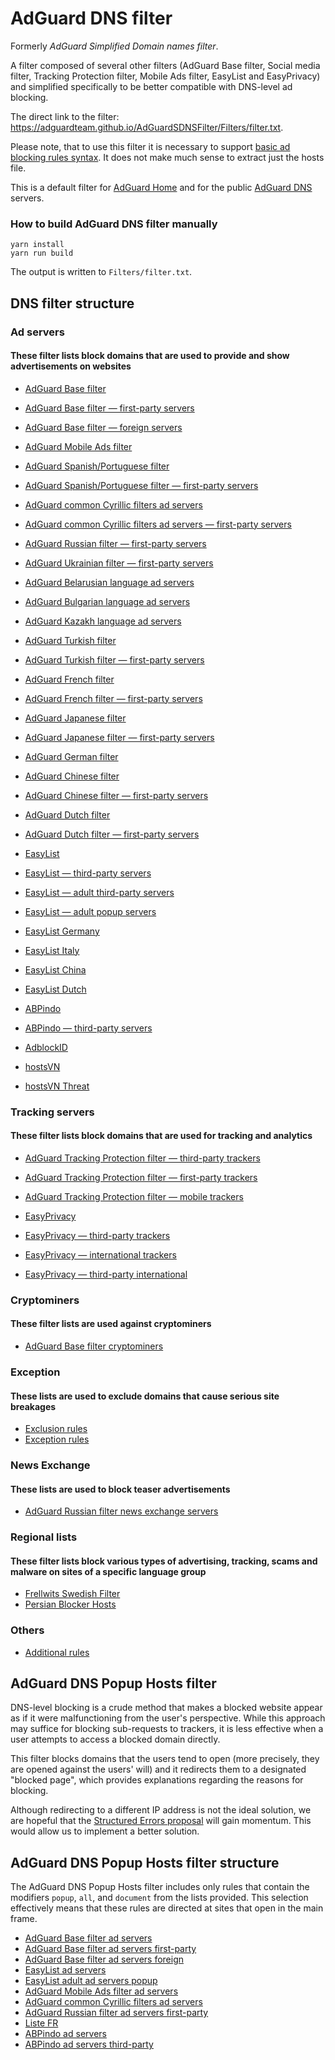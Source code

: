 # AdGuard DNS filter

Formerly *AdGuard Simplified Domain names filter*.

A filter composed of several other filters (AdGuard Base filter, Social media filter, Tracking Protection filter, Mobile Ads filter, EasyList and EasyPrivacy) and simplified specifically to be better compatible with DNS-level ad blocking.

The direct link to the filter: https://adguardteam.github.io/AdGuardSDNSFilter/Filters/filter.txt.

Please note, that to use this filter it is necessary to support [basic ad blocking rules syntax](https://kb.adguard.com/en/general/how-to-create-your-own-ad-filters). It does not make much sense to extract just the hosts file.

This is a default filter for [AdGuard Home](https://github.com/AdguardTeam/AdGuardHome) and for the public [AdGuard DNS](https://adguard.com/en/adguard-dns/overview.html) servers.

### How to build AdGuard DNS filter manually

```
yarn install
yarn run build
```

The output is written to `Filters/filter.txt`.

## DNS filter structure

### Ad servers

#### These filter lists block domains that are used to provide and show advertisements on websites

* [AdGuard Base filter](https://raw.githubusercontent.com/AdguardTeam/AdguardFilters/master/BaseFilter/sections/adservers.txt)

* [AdGuard Base filter — first-party servers](https://raw.githubusercontent.com/AdguardTeam/AdguardFilters/master/BaseFilter/sections/adservers_firstparty.txt)

* [AdGuard Base filter — foreign servers](https://raw.githubusercontent.com/AdguardTeam/AdguardFilters/master/BaseFilter/sections/foreign.txt)

* [AdGuard Mobile Ads filter](https://raw.githubusercontent.com/AdguardTeam/AdguardFilters/master/MobileFilter/sections/adservers.txt)

* [AdGuard Spanish/Portuguese filter](https://raw.githubusercontent.com/AdguardTeam/AdguardFilters/master/SpanishFilter/sections/adservers.txt)

* [AdGuard Spanish/Portuguese filter — first-party servers](https://raw.githubusercontent.com/AdguardTeam/AdguardFilters/master/FrenchFilter/sections/adservers_firstparty.txt)

* [AdGuard common Cyrillic filters ad servers](https://raw.githubusercontent.com/AdguardTeam/AdguardFilters/master/CyrillicFilters/common-sections/adservers.txt)

* [AdGuard common Cyrillic filters ad servers — first-party servers](https://raw.githubusercontent.com/AdguardTeam/AdguardFilters/master/CyrillicFilters/common-sections/adservers_firstparty.txt)

* [AdGuard Russian filter — first-party servers](https://raw.githubusercontent.com/AdguardTeam/AdguardFilters/master/CyrillicFilters/RussianFilter/sections/adservers_firstparty.txt)

* [AdGuard Ukrainian filter — first-party servers](https://raw.githubusercontent.com/AdguardTeam/AdguardFilters/master/CyrillicFilters/UkrainianFilter/sections/adservers_firstparty.txt)

* [AdGuard Belarusian language ad servers](https://raw.githubusercontent.com/AdguardTeam/AdguardFilters/master/CyrillicFilters/Belarusian/sections/filter.txt)

* [AdGuard Bulgarian language ad servers](https://raw.githubusercontent.com/AdguardTeam/AdguardFilters/master/CyrillicFilters/Bulgarian/sections/filter.txt)

* [AdGuard Kazakh language ad servers](https://raw.githubusercontent.com/AdguardTeam/AdguardFilters/master/CyrillicFilters/Kazakh/sections/filter.txt)

* [AdGuard Turkish filter](https://raw.githubusercontent.com/AdguardTeam/AdguardFilters/master/TurkishFilter/sections/adservers.txt)

* [AdGuard Turkish filter — first-party servers](https://raw.githubusercontent.com/AdguardTeam/AdguardFilters/master/TurkishFilter/sections/adservers_firstparty.txt)

* [AdGuard French filter](https://raw.githubusercontent.com/AdguardTeam/AdguardFilters/master/FrenchFilter/sections/adservers.txt)

* [AdGuard French filter — first-party servers](https://raw.githubusercontent.com/AdguardTeam/AdguardFilters/master/FrenchFilter/sections/adservers_firstparty.txt)

* [AdGuard Japanese filter](https://raw.githubusercontent.com/AdguardTeam/AdguardFilters/master/JapaneseFilter/sections/adservers.txt)

* [AdGuard Japanese filter — first-party servers](https://raw.githubusercontent.com/AdguardTeam/AdguardFilters/master/JapaneseFilter/sections/adservers_firstparty.txt)

* [AdGuard German filter](https://raw.githubusercontent.com/AdguardTeam/AdguardFilters/master/GermanFilter/sections/adservers.txt)

* [AdGuard Chinese filter](https://raw.githubusercontent.com/AdguardTeam/AdguardFilters/master/ChineseFilter/sections/adservers.txt)

* [AdGuard Chinese filter — first-party servers](https://raw.githubusercontent.com/AdguardTeam/AdguardFilters/master/ChineseFilter/sections/adservers_firstparty.txt)

* [AdGuard Dutch filter](https://raw.githubusercontent.com/AdguardTeam/AdguardFilters/master/DutchFilter/sections/adservers.txt)

* [AdGuard Dutch filter — first-party servers](https://raw.githubusercontent.com/AdguardTeam/AdguardFilters/master/DutchFilter/sections/adservers_firstparty.txt)

* [EasyList](https://raw.githubusercontent.com/easylist/easylist/master/easylist/easylist_adservers.txt)

* [EasyList — third-party servers](https://raw.githubusercontent.com/easylist/easylist/master/easylist/easylist_thirdparty.txt)

* [EasyList — adult third-party servers](https://raw.githubusercontent.com/easylist/easylist/master/easylist_adult/adult_adservers.txt)

* [EasyList — adult popup servers](https://raw.githubusercontent.com/easylist/easylist/master/easylist_adult/adult_adservers.txt)

* [EasyList Germany](https://raw.githubusercontent.com/easylist/easylistgermany/master/easylistgermany/easylistgermany_adservers.txt)

* [EasyList Italy](https://raw.githubusercontent.com/easylist/easylistitaly/master/easylistitaly/easylistitaly_adservers.txt)

* [EasyList China](https://raw.githubusercontent.com/easylist/easylistchina/master/easylistchina.txt)

* [EasyList Dutch](https://raw.githubusercontent.com/easylist/easylistdutch/master/easylistdutch/block_third_party_server.txt)

* [ABPindo](https://raw.githubusercontent.com/ABPindo/indonesianadblockrules/master/src/advert/adservers.txt)

* [ABPindo — third-party servers](https://raw.githubusercontent.com/ABPindo/indonesianadblockrules/master/src/advert/thirdparty.txt)

* [AdblockID](https://raw.githubusercontent.com/realodix/AdBlockID/master/src/adservers.adfl)

* [hostsVN](https://raw.githubusercontent.com/bigdargon/hostsVN/master/filters/adservers.txt)

* [hostsVN Threat](https://raw.githubusercontent.com/bigdargon/hostsVN/master/extensions/threat/filter.txt)

### Tracking servers

#### These filter lists block domains that are used for tracking and analytics

* [AdGuard Tracking Protection filter — third-party trackers](https://raw.githubusercontent.com/AdguardTeam/AdguardFilters/master/SpywareFilter/sections/tracking_servers.txt)

* [AdGuard Tracking Protection filter — first-party trackers](https://raw.githubusercontent.com/AdguardTeam/AdguardFilters/master/SpywareFilter/sections/tracking_servers_firstparty.txt)

* [AdGuard Tracking Protection filter — mobile trackers](https://raw.githubusercontent.com/AdguardTeam/AdguardFilters/master/SpywareFilter/sections/mobile.txt)

* [EasyPrivacy](https://raw.githubusercontent.com/easylist/easylist/master/easyprivacy/easyprivacy_trackingservers.txt)

* [EasyPrivacy — third-party trackers](https://raw.githubusercontent.com/easylist/easylist/master/easyprivacy/easyprivacy_thirdparty.txt)

* [EasyPrivacy — international trackers](https://raw.githubusercontent.com/easylist/easylist/master/easyprivacy/easyprivacy_trackingservers_international.txt)

* [EasyPrivacy — third-party international](https://raw.githubusercontent.com/easylist/easylist/master/easyprivacy/easyprivacy_thirdparty_international.txt)

### Cryptominers

#### These filter lists are used against cryptominers

* [AdGuard Base filter cryptominers](https://raw.githubusercontent.com/AdguardTeam/AdguardFilters/master/BaseFilter/sections/cryptominers.txt)

### Exception

#### These lists are used to exclude domains that cause serious site breakages

* [Exclusion rules](https://github.com/AdguardTeam/AdGuardSDNSFilter/blob/master/Filters/exclusions.txt)
* [Exception rules](https://github.com/AdguardTeam/AdGuardSDNSFilter/blob/master/Filters/exceptions.txt)

### News Exchange

#### These lists are used to block teaser advertisements

* [AdGuard Russian filter news exchange servers](https://raw.githubusercontent.com/AdguardTeam/AdguardFilters/master/RussianFilter/sections/news_exchange.txt)

### Regional lists

#### These filter lists block various types of advertising, tracking, scams and malware on sites of a specific language group

* [Frellwits Swedish Filter](https://raw.githubusercontent.com/lassekongo83/Frellwits-filter-lists/master/Frellwits-Swedish-Hosts-File.txt)
* [Persian Blocker Hosts](https://raw.githubusercontent.com/MasterKia/PersianBlocker/main/PersianBlockerHosts.txt)

### Others

* [Additional rules](https://github.com/AdguardTeam/AdGuardSDNSFilter/blob/master/Filters/rules.txt)

## AdGuard DNS Popup Hosts filter

DNS-level blocking is a crude method that makes a blocked website appear as if it were malfunctioning from the user's perspective. While this approach may suffice for blocking sub-requests to trackers, it is less effective when a user attempts to access a blocked domain directly.

This filter blocks domains that the users tend to open (more precisely, they are opened against the users' will) and it redirects them to a designated "blocked page", which provides explanations regarding the reasons for blocking.

Although redirecting to a different IP address is not the ideal solution, we are hopeful that the [Structured Errors proposal](https://datatracker.ietf.org/doc/draft-ietf-dnsop-structured-dns-error/) will gain momentum. This would allow us to implement a better solution.

## AdGuard DNS Popup Hosts filter structure

The AdGuard DNS Popup Hosts filter includes only rules that contain the modifiers `popup`, `all`, and `document` from the lists provided. This selection effectively means that these rules are directed at sites that open in the main frame.

* [AdGuard Base filter ad servers](https://raw.githubusercontent.com/AdguardTeam/AdguardFilters/master/BaseFilter/sections/adservers.txt)
* [AdGuard Base filter ad servers first-party](https://raw.githubusercontent.com/AdguardTeam/AdguardFilters/master/BaseFilter/sections/adservers_firstparty.txt)
* [AdGuard Base filter ad servers foreign](https://raw.githubusercontent.com/AdguardTeam/AdguardFilters/master/BaseFilter/sections/foreign.txt)
* [EasyList ad servers](https://raw.githubusercontent.com/easylist/easylist/master/easylist/easylist_adservers.txt)
* [EasyList adult ad servers popup](https://raw.githubusercontent.com/easylist/easylist/master/easylist_adult/adult_adservers_popup.txt)
* [AdGuard Mobile Ads filter ad servers](https://raw.githubusercontent.com/AdguardTeam/AdguardFilters/master/MobileFilter/sections/adservers.txt)
* [AdGuard common Cyrillic filters ad servers](https://raw.githubusercontent.com/AdguardTeam/AdguardFilters/master/CyrillicFilters/common-sections/adservers.txt)
* [AdGuard Russian filter ad servers first-party](https://raw.githubusercontent.com/AdguardTeam/AdguardFilters/master/CyrillicFilters/RussianFilter/sections/adservers_firstparty.txt)
* [Liste FR](https://raw.githubusercontent.com/easylist/listefr/master/liste_fr.txt)
* [ABPindo ad servers](https://raw.githubusercontent.com/ABPindo/indonesianadblockrules/master/src/advert/adservers.txt)
* [ABPindo ad servers third-party](https://raw.githubusercontent.com/ABPindo/indonesianadblockrules/master/src/advert/thirdparty.txt)
